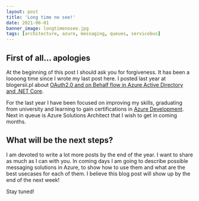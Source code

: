 ```yaml
---
layout: post
title: 'Long time no see!'
date: 2021-06-01
banner_image: longtimenosee.jpg
tags: [architecture, azure, messaging, queues, servicebus]
---
```


## First of all... apologies

At the beginning of this post I should ask you for forgiveness. It has been a loooong time since I wrote my last post here. I posted last year at blogersii.pl about [OAuth2.0 and on Behalf flow in Azure Active Directory and .NET Core](https://sii.pl/blog/oauth-2-0-on-behalf-flow-in-azure-active-directory-and-net-core/). 

<!--more-->

For the last year I have been focused on improving my skills, graduating from university and learning to gain certifications in [Azure Development](https://www.credly.com/badges/f39039dc-8f35-486e-8d59-5d67dee91f3e/). Next in queue is Azure Solutions Architect that I wish to get in coming months. 

## What will be the next steps?

I am devoted to write a lot more posts by the end of the year. I want to share as much as I can with you. In coming days I am going to describe possible messaging solutions in Azure, to show how to use them and what are the best usecases for each of them. I believe this blog post will show up by the end of the next week! 

Stay tuned!

